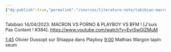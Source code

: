 ```yaml
---
{"dg-publish":true,"permalink":"/sources/literature-note/tabibian-macron-vs-porno2023/","noteIcon":"","created":"2023-04-15T21:52:41.181+02:00","updated":"2023-04-15T21:56:16.206+02:00"}
---
```



Tabibian 14/04/2023. MACRON VS PORNO & PLAYBOY VS BFM ! [J'suis Pas Content ! #384].     https://www.youtube.com/watch?v=EvrSwGlZMuM

[1:45](https://www.youtube.com/watch?v=EvrSwGlZMuM&t=105s) Olivier Dussopt sur Shiappa dans Playboy [9:00](https://www.youtube.com/watch?v=EvrSwGlZMuM&t=540s) Mathias Wargon tapin seum